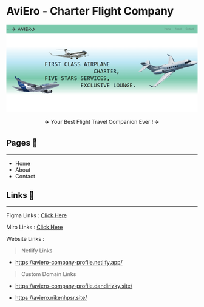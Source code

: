 # AviEro - Charter Flight Company

![aaa](/assets/aviero.png)

<p align="center"> ✈️ Your Best Flight Travel Companion Ever ! ✈️

## Pages 🚩

---

- Home
- About
- Contact

## Links 🔗

---

Figma Links : [Click Here](https://www.figma.com/file/twZQwImFDlaueKmUqJ1hdI/Group-Project-Team-C-Week-5?node-id=0%3A1&t=bUpVzDwIanVrst9w-1)

Miro Links : [Click Here](https://miro.com/app/board/uXjVPoSyOaU=/?share_link_id=951665566324)

Website Links :

> Netlify Links

- https://aviero-company-profile.netlify.app/

> Custom Domain Links

- https://aviero-company-profile.dandirizky.site/

- https://aviero.nikenhpsr.site/
